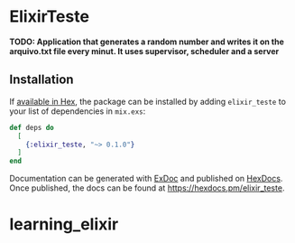 # ElixirTeste

**TODO: Application that generates a random number and writes it on the arquivo.txt file every minut. It uses supervisor, scheduler and a server**

## Installation

If [available in Hex](https://hex.pm/docs/publish), the package can be installed
by adding `elixir_teste` to your list of dependencies in `mix.exs`:

```elixir
def deps do
  [
    {:elixir_teste, "~> 0.1.0"}
  ]
end
```

Documentation can be generated with [ExDoc](https://github.com/elixir-lang/ex_doc)
and published on [HexDocs](https://hexdocs.pm). Once published, the docs can
be found at <https://hexdocs.pm/elixir_teste>.

# learning_elixir
